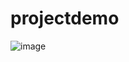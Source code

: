 # projectdemo

![image](https://user-images.githubusercontent.com/86111861/169751401-b439d963-cb6f-4db7-9848-90ea7123751e.png)
